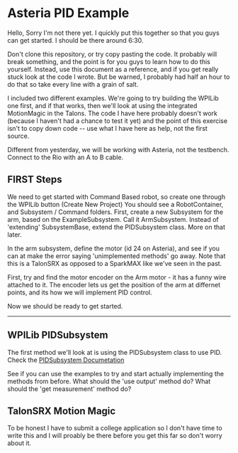 # Asteria PID Example

Hello,
Sorry I'm not there yet. I quickly put this together so that you guys can get started. I should be there around 6:30.

Don't clone this repository, or try copy pasting the code. It probably will break something, and the point is for you guys to learn how to do this yourself.
Instead, use this document as a reference, and if you get really stuck look at the code I wrote. But be warned, I probably had half an hour to do that so take every line with a grain of salt.

I included two different examples. We're going to try building the WPILib one first, and if that works, then we'll look at using the integrated MotionMagic in the Talons.
The code I have here probably doesn't work (because I haven't had a chance to test it yet) and the point of this exercise isn't to copy down code -- use what I have here as help, not the first source.

Different from yesterday, we will be working with Asteria, not the testbench. Connect to the Rio with an A to B cable.

## FIRST Steps

We need to get started with Command Based robot, so create one through the WPILib button (Create New Project)
You should see a RobotContainer, and Subsystem / Command folders.
First, create a new Subsystem for the arm, based on the ExampleSubsystem. Call it ArmSubsystem.
Instead of 'extending' SubsystemBase, extend the PIDSubsystem class. More on that later.

In the arm subsystem, define the motor (id 24 on Asteria), and see if you can at make the error saying 'unimplemented methods' go away.
Note that this is a TalonSRX as opposed to a SparkMAX like we've seen in the past.

First, try and find the motor encoder on the Arm motor - it has a funny wire attached to it.
The encoder lets us get the position of the arm at differnet points, and its how we will implement PID control.

Now we should be ready to get started.

---

## WPILib PIDSubsystem

The first method we'll look at is using the PIDSubsystem class to use PID.
Check the [PIDSubsystem Documetation](https://docs.wpilib.org/en/stable/docs/software/commandbased/pid-subsystems-commands.html)

See if you can use the examples to try and start actually implementing the methods from before.
What should the 'use output' method do?
What should the 'get measurement' method do?

## TalonSRX Motion Magic

To be honest I have to submit a college application so I don't have time to write this and I will proably be there before you get this far so don't worry about it.
